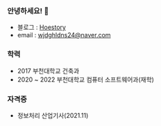 ### 안녕하세요! 👋

- 블로그 : <a href="https://hoestory.tistory.com/">Hoestory</a>
- email : wjdghldns24@naver.com

### 학력

- 2017 부천대학교 건축과
- 2020 ~ 2022 부천대학교 컴퓨터 소프트웨어과(재학)

### 자격증

- 정보처리 산업기사(2021.11)
